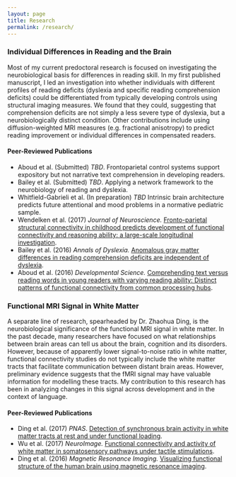 ```yaml
---
layout: page
title: Research
permalink: /research/
---
```


### Individual Differences in Reading and the Brain
Most of my current predoctoral research is focused on investigating the neurobiological basis for differences in reading skill. In my first published manuscript, I led an investigation into whether individuals with different profiles of reading deficits (dyslexia and specific reading comprehension deficits) could be differentiated from typically developing controls using structural imaging measures. We found that they could, suggesting that comprehension deficits are not simply a less severe type of dyslexia, but a neurobiologically distinct condition. Other contributions include using diffusion-weighted MRI measures (e.g. fractional anisotropy) to predict reading improvement or individual differences in compensated readers. 

#### Peer-Reviewed Publications
- Aboud et al. (Submitted) *TBD*. Frontoparietal control systems support expository but not narrative text comprehension in developing readers.
- Bailey et al. (Submitted) *TBD*. Applying a network framework to the neurobiology of reading and dyslexia.
- Whitfield-Gabrieli et al. (In preparation) *TBD* Intrinsic brain architecture predicts future attentional and mood problems in a normative pediatric sample.
- Wendelken et al. (2017) *Journal of Neuroscience.* [Fronto-parietal structural connectivity in childhood predicts development of functional connectivity and reasoning ability: a large-scale longitudinal investigation](http://www.jneurosci.org/content/37/35/8549).
- Bailey et al. (2016) *Annals of Dyslexia.* [Anomalous gray matter differences in reading comprehension deficits are independent of dyslexia](https://link.springer.com/article/10.1007/s11881-015-0114-y). 
- Aboud et al. (2016) *Developmental Science.* [Comprehending text versus reading words in young readers with varying reading ability: Distinct patterns of functional connectivity from common processing hubs](http://onlinelibrary.wiley.com/doi/10.1111/desc.12422/full). 

### Functional MRI Signal in White Matter
A separate line of research, spearheaded by Dr. Zhaohua Ding, is the neurobiological significance of the functional MRI signal in white matter. In the past decade, many researchers have focused on what relationships between brain areas can tell us about the brain, cognition and its disorders. However, because of apparently lower signal-to-noise ratio in white matter, functional connectivity studies do not typically include the white matter tracts that facilitate communication between distant brain areas. However, preliminary evidence suggests that the fMRI signal may have valuable information for modelling these tracts. My contribution to this research has been in analyzing changes in this signal across development and in the context of language. 

#### Peer-Reviewed Publications
- Ding et al. (2017) *PNAS*. [Detection of synchronous brain activity in white matter tracts at rest and under functional loading](http://www.pnas.org/content/early/2017/12/26/1711567115.long).
- Wu et al. (2017) *NeuroImage.* [Functional connectivity and activity of white matter in somatosensory pathways under tactile stimulations](http://www.sciencedirect.com/science/article/pii/S1053811917301878).
- Ding et al. (2016) *Magnetic Resonance Imaging.* [Visualizing functional structure of the human brain using magnetic resonance imaging](http://www.sciencedirect.com/science/article/pii/S0730725X15002258). 